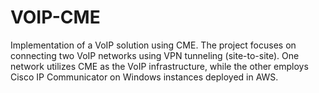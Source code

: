 # VOIP-CME
Implementation of a VoIP solution using CME. The project focuses on connecting two VoIP networks using VPN tunneling (site-to-site). One network utilizes CME as the VoIP infrastructure, while the other employs Cisco IP Communicator on Windows instances deployed in AWS.
